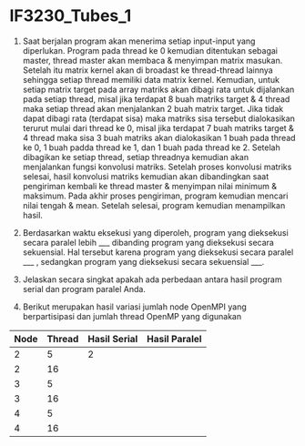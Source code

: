 # IF3230_Tubes_1

1. Saat berjalan program akan menerima setiap input-input yang diperlukan. Program pada thread ke 0 kemudian ditentukan sebagai master, thread master akan membaca & menyimpan matrix masukan. Setelah itu matrix kernel akan di broadast ke thread-thread lainnya sehingga setiap thread memiliki data matrix kernel. Kemudian, untuk setiap matrix target pada array matriks akan dibagi rata untuk dijalankan pada setiap thread, misal jika terdapat 8 buah matriks target & 4 thread maka setiap thread akan menjalankan 2 buah matrix target. Jika tidak dapat dibagi rata (terdapat sisa) maka matriks sisa tersebut dialokasikan terurut mulai dari thread ke 0, misal jika terdapat 7 buah matriks target & 4 thread maka sisa 3 buah matriks akan dialokasikan 1 buah pada thread ke 0, 1 buah padda thread ke 1, dan 1 buah pada thread ke 2. Setelah dibagikan ke setiap thread, setiap threadnya kemudian akan menjalankan fungsi konvolusi matriks. Setelah proses konvolusi matriks selesai, hasil konvolusi matriks kemudian akan dibandingkan saat pengiriman kembali ke thread master & menyimpan nilai minimum & maksimum. Pada akhir proses pengiriman, program kemudian mencari nilai tengah & mean. Setelah selesai, program kemudian menampilkan hasil.

<!-- Jelaskan cara kerja program Anda, terutama pada paralelisasi yang Anda implementasikan berdasarkan skema di atas. -->

2. Berdasarkan waktu eksekusi yang diperoleh, program yang dieksekusi secara paralel lebih ___ dibanding program yang dieksekusi secara sekuensial. Hal tersebut karena program yang dieksekusi secara paralel ___ ,  sedangkan program yang dieksekusi secara sekuensial ___.

<!-- Dari waktu eksekusi terbaik program paralel Anda, bandingkan dengan waktu eksekusi program sekuensial yang diberikan. Analisis mengapa waktu eksekusi program Anda bisa lebih lambat / lebih cepat / sama saja.-->


3. Jelaskan secara singkat apakah ada perbedaan antara hasil program serial dan program paralel Anda. <!-- Tidak terdapat perbedaan hasil dari eksekusi program serial & paralel. Hal tersebut berarti kedua program sama-sama efektif untuk digunakan dalam melakukan proses konvolusi matriks. Perbedaan antara program lebih terlihat pada waktu eksekusi program-->


4. Berikut merupakan hasil variasi jumlah node OpenMPI yang berpartisipasi dan jumlah thread OpenMP yang digunakan

| Node      | Thread      | Hasil Serial | Hasil Paralel |
| --------- | ----------- | ------------ | ------------- |
| 2         | 5           |  2           |               |
| 2         | 16          |              |               |
| 3         | 5           |              |               |
| 3         | 16          |              |               |
| 4         | 5           |              |               |
| 4         | 16          |              |               |


<!-- Variasikan jumlah node OpenMPI yang berpartisipasi dan jumlah thread OpenMP yang digunakan. Gunakan percobaan-percobaan dengan parameter berikut: -->
